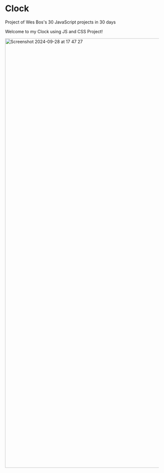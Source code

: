 # Clock

Project  of Wes Bos's 30 JavaScript projects in 30 days

Welcome to my Clock using JS and CSS Project!


<img width="1406" alt="Screenshot 2024-09-28 at 17 47 27" src="https://github.com/user-attachments/assets/34449ea4-0e1a-4e89-9add-12b72ef12f0d">
